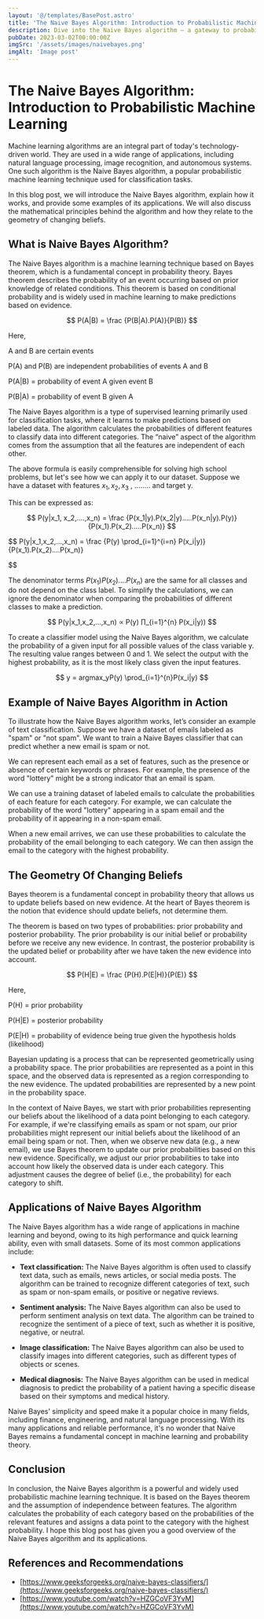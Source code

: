 ```yaml
---
layout: '@/templates/BasePost.astro'
title: 'The Naive Bayes Algorithm: Introduction to Probabilistic Machine Learning'
description: Dive into the Naive Bayes algorithm — a gateway to probabilistic machine learning. Uncover its principles, applications, and mathematical core in a concise exploration.
pubDate: 2023-03-02T00:00:00Z
imgSrc: '/assets/images/naivebayes.png'
imgAlt: 'Image post'
---
```



# The Naive Bayes Algorithm: Introduction to Probabilistic Machine Learning

Machine learning algorithms are an integral part of today's technology-driven world. They are used in a wide range of applications, including natural language processing, image recognition, and autonomous systems. One such algorithm is the Naive Bayes algorithm, a popular probabilistic machine learning technique used for classification tasks.

In this blog post, we will introduce the Naive Bayes algorithm, explain how it works, and provide some examples of its applications. We will also discuss the mathematical principles behind the algorithm and how they relate to the geometry of changing beliefs.

## What is Naive Bayes Algorithm?

The Naive Bayes algorithm is a machine learning technique based on Bayes theorem, which is a fundamental concept in probability theory. Bayes theorem describes the probability of an event occurring based on prior knowledge of related conditions. This theorem is based on conditional probability and is widely used in machine learning to make predictions based on evidence.


$$
P(A|B) = \frac {P(B|A).P(A)}{P(B)}
$$

Here,

A and B are certain events

P(A) and P(B) are independent probabilities of events A and B

P(A|B) = probability of event A given event B

P(B|A) = probability of event B given A

The Naive Bayes algorithm is a type of supervised learning primarily used for classification tasks, where it learns to make predictions based on labeled data. The algorithm calculates the probabilities of different features to classify data into different categories. The “naive” aspect of the algorithm comes from the assumption that all the features are independent of each other. 

The above formula is easily comprehensible for solving high school problems, but let's see how we can apply it to our dataset. Suppose we have a dataset with features $x_1, x_2, x_3$ , …….. and target y.

This can be expressed as:

$$
P(y|x_1, x_2,....,x_n) = \frac {P(x_1|y).P(x_2|y).....P(x_n|y).P(y)}{P(x_1).P(x_2).....P(x_n)}
$$

$$ P(y|x_1,x_2,...,x_n) = \frac {P(y) \prod_{i=1}^{i=n} P(x_i|y)}{P(x_1).P(x_2)....P(x_n)}

$$

The denominator terms $P(x_1)P(x_2)....P(x_n)$ are the same for all classes and do not depend on the class label. To simplify the calculations, we can ignore the denominator when comparing the probabilities of different classes to make a prediction.

$$ P(y|x_1,x_2,...,x_n) ∝ P(y) ∏_{i=1}^{n} P(x_i|y))
$$



To create a classifier model using the Naive Bayes algorithm, we calculate the probability of a given input for all possible values of the class variable y. The resulting value ranges between 0 and 1. We select the output with the highest probability, as it is the most likely class given the input features. 

$$
y = argmax_yP(y) \prod_{i=1}^{n}P(x_i|y)
$$

## Example of Naive Bayes Algorithm in Action

To illustrate how the Naive Bayes algorithm works, let’s consider an example of text classification. Suppose we have a dataset of emails labeled as "spam" or "not spam". We want to train a Naive Bayes classifier that can predict whether a new email is spam or not.

We can represent each email as a set of features, such as the presence or absence of certain keywords or phrases. For example, the presence of the word "lottery" might be a strong indicator that an email is spam.

We can use a training dataset of labeled emails to calculate the probabilities of each feature for each category. For example, we can calculate the probability of the word "lottery" appearing in a spam email and the probability of it appearing in a non-spam email.

When a new email arrives, we can use these probabilities to calculate the probability of the email belonging to each category. We can then assign the email to the category with the highest probability.

## The Geometry Of Changing Beliefs

Bayes theorem is a fundamental concept in probability theory that allows us to update beliefs based on new evidence. At the heart of Bayes theorem is the notion that evidence should update beliefs, not determine them.

The theorem is based on two types of probabilities: prior probability and posterior probability. The prior probability is our initial belief or probability before we receive any new evidence. In contrast, the posterior probability is the updated belief or probability after we have taken the new evidence into account.

$$
P(H|E) = \frac {P(H).P(E|H)}{P(E)}
$$

Here,

P(H) = prior probability

P(H|E) = posterior probability

P(E|H) = probability of evidence being true given the hypothesis holds (likelihood)

Bayesian updating is a process that can be represented geometrically using a probability space. The prior probabilities are represented as a point in this space, and the observed data is represented as a region corresponding to the new evidence. The updated probabilities are represented by a new point in the probability space.

In the context of Naive Bayes, we start with prior probabilities representing our beliefs about the likelihood of a data point belonging to each category. For example, if we're classifying emails as spam or not spam, our prior probabilities might represent our initial beliefs about the likelihood of an email being spam or not. Then, when we observe new data (e.g., a new email), we use Bayes theorem to update our prior probabilities based on this new evidence. Specifically, we adjust our prior probabilities to take into account how likely the observed data is under each category. This adjustment causes the degree of belief (i.e., the probability) for each category to shift.

## Applications of Naive Bayes Algorithm

The Naive Bayes algorithm has a wide range of applications in machine learning and beyond, owing to its high performance and quick learning ability, even with small datasets. Some of its most common applications include:

- **Text classification:** The Naive Bayes algorithm is often used to classify text data, such as emails, news articles, or social media posts. The algorithm can be trained to recognize different categories of text, such as spam or non-spam emails, or positive or negative reviews.

- **Sentiment analysis:** The Naive Bayes algorithm can also be used to perform sentiment analysis on text data. The algorithm can be trained to recognize the sentiment of a piece of text, such as whether it is positive, negative, or neutral.

- **Image classification:** The Naive Bayes algorithm can also be used to classify images into different categories, such as different types of objects or scenes.
- **Medical diagnosis:** The Naive Bayes algorithm can be used in medical diagnosis to predict the probability of a patient having a specific disease based on their symptoms and medical history.

Naive Bayes' simplicity and speed make it a popular choice in many fields, including finance, engineering, and natural language processing. With its many applications and reliable performance, it's no wonder that Naive Bayes remains a fundamental concept in machine learning and probability theory.

## Conclusion

In conclusion, the Naive Bayes algorithm is a powerful and widely used probabilistic machine learning technique. It is based on the Bayes theorem and the assumption of independence between features. The algorithm calculates the probability of each category based on the probabilities of the relevant features and assigns a data point to the category with the highest probability. I hope this blog post has given you a good overview of the Naive Bayes algorithm and its applications.

## References and Recommendations

- [https://www.geeksforgeeks.org/naive-bayes-classifiers/](https://www.geeksforgeeks.org/naive-bayes-classifiers/)
- [https://www.youtube.com/watch?v=HZGCoVF3YvM](https://www.youtube.com/watch?v=HZGCoVF3YvM)